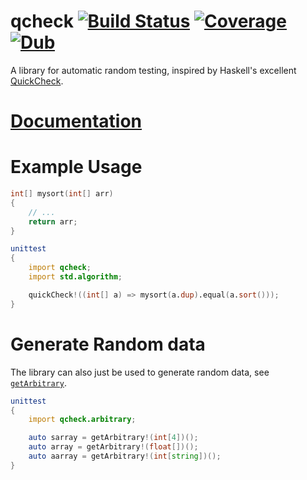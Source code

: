 qcheck [![Build Status](https://travis-ci.org/MartinNowak/qcheck.svg?branch=master)](https://travis-ci.org/MartinNowak/qcheck) [![Coverage](https://codecov.io/gh/MartinNowak/qcheck/branch/master/graph/badge.svg)](https://codecov.io/gh/MartinNowak/qcheck) [![Dub](https://img.shields.io/dub/v/qcheck.svg)](http://code.dlang.org/packages/qcheck)
=====

A library for automatic random testing, inspired by Haskell's excellent [QuickCheck](http://www.cse.chalmers.se/~rjmh/QuickCheck/).

# [Documentation](http://martinnowak.github.io/qcheck)

# Example Usage

```d
int[] mysort(int[] arr)
{
    // ...
    return arr;
}

unittest
{
    import qcheck;
    import std.algorithm;

    quickCheck!((int[] a) => mysort(a.dup).equal(a.sort()));
}
```

# Generate Random data

The library can also just be used to generate random data, see [`getArbitrary`](http://martinnowak.github.io/qcheck/qcheck/arbitrary/getArbitrary.html).

```d
unittest
{
    import qcheck.arbitrary;

    auto sarray = getArbitrary!(int[4])();
    auto array = getArbitrary!(float[])();
    auto aarray = getArbitrary!(int[string])();
}
```
